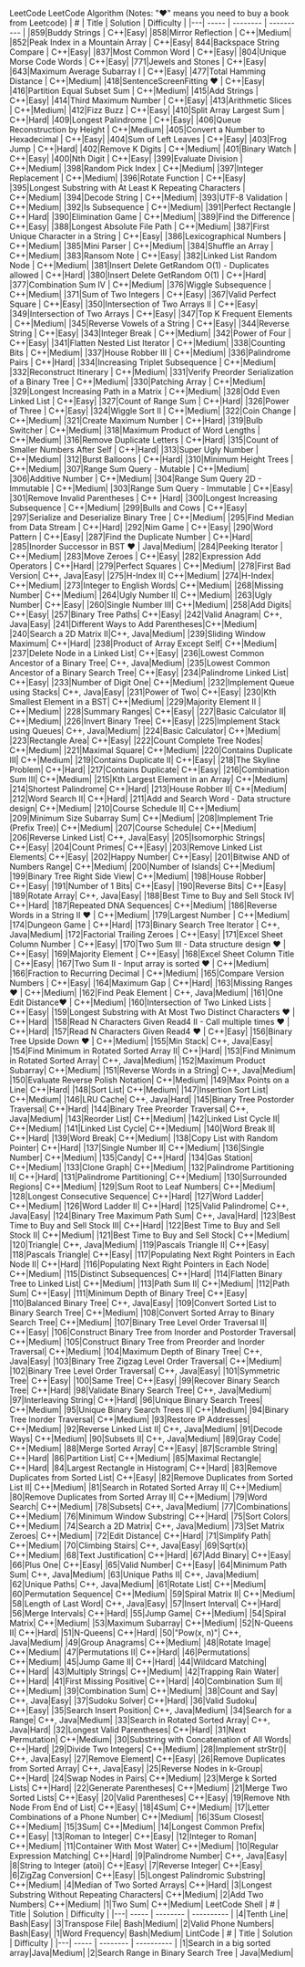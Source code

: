 LeetCode LeetCode Algorithm (Notes: "♥" means you need to buy a book from Leetcode) | # | Title | Solution | Difficulty | |---| ----- | -------- | ---------- | |859|Buddy Strings | C++|Easy| |858|Mirror Reflection | C++|Medium| |852|Peak Index in a Mountain Array | C++|Easy| 844|Backspace String Compare | C++|Easy| |837|Most Common Word | C++|Easy| |804|Unique Morse Code Words | C++|Easy| |771|Jewels and Stones | C++|Easy| |643|Maximum Average Subarray I | C++|Easy| |477|Total Hamming Distance | C++|Medium| |418|SentenceScreenFitting ♥ | C++|Easy| |416|Partition Equal Subset Sum | C++|Medium| |415|Add Strings | C++|Easy| |414|Third Maximum Number | C++|Easy| |413|Arithmetic Slices | C++|Medium| |412|Fizz Buzz | C++|Easy| |410|Split Array Largest Sum | C++|Hard| |409|Longest Palindrome | C++|Easy| |406|Queue Reconstruction by Height | C++|Medium| |405|Convert a Number to Hexadecimal | C++|Easy| |404|Sum of Left Leaves | C++|Easy| |403|Frog Jump | C++|Hard| |402|Remove K Digits | C++|Medium| |401|Binary Watch | C++|Easy| |400|Nth Digit | C++|Easy| |399|Evaluate Division | C++|Medium| |398|Random Pick Index | C++|Medium| |397|Integer Replacement | C++|Medium| |396|Rotate Function | C++|Easy| |395|Longest Substring with At Least K Repeating Characters | C++|Medium| |394|Decode String | C++|Medium| |393|UTF-8 Validation | C++|Medium| |392|Is Subsequence | C++|Medium| |391|Perfect Rectangle | C++|Hard| |390|Elimination Game | C++|Medium| |389|Find the Difference | C++|Easy| |388|Longest Absolute File Path | C++|Medium| |387|First Unique Character in a String | C++|Easy| |386|Lexicographical Numbers | C++|Medium| |385|Mini Parser | C++|Medium| |384|Shuffle an Array | C++|Medium| |383|Ransom Note | C++|Easy| |382|Linked List Random Node | C++|Medium| |381|Insert Delete GetRandom O(1) - Duplicates allowed | C++|Hard| |380|Insert Delete GetRandom O(1) | C++|Hard| |377|Combination Sum IV | C++|Medium| |376|Wiggle Subsequence | C++|Medium| |371|Sum of Two Integers | C++|Easy| |367|Valid Perfect Square | C++|Easy| |350|Intersection of Two Arrays II | C++|Easy| |349|Intersection of Two Arrays | C++|Easy| |347|Top K Frequent Elements | C++|Medium| |345|Reverse Vowels of a String | C++|Easy| |344|Reverse String | C++|Easy| |343|Integer Break | C++|Medium| |342|Power of Four | C++|Easy| |341|Flatten Nested List Iterator | C++|Medium| |338|Counting Bits | C++|Medium| |337|House Robber III | C++|Medium| |336|Palindrome Pairs | C++|Hard| |334|Increasing Triplet Subsequence | C++|Medium| |332|Reconstruct Itinerary | C++|Medium| |331|Verify Preorder Serialization of a Binary Tree | C++|Medium| |330|Patching Array | C++|Medium| |329|Longest Increasing Path in a Matrix | C++|Medium| |328|Odd Even Linked List | C++|Easy| |327|Count of Range Sum | C++|Hard| |326|Power of Three | C++|Easy| |324|Wiggle Sort II | C++|Medium| |322|Coin Change | C++|Medium| |321|Create Maximum Number | C++|Hard| |319|Bulb Switcher | C++|Medium| |318|Maximum Product of Word Lengths | C++|Medium| |316|Remove Duplicate Letters | C++|Hard| |315|Count of Smaller Numbers After Self | C++|Hard| |313|Super Ugly Number | C++|Medium| |312|Burst Balloons | C++|Hard| |310|Minimum Height Trees | C++|Medium| |307|Range Sum Query - Mutable | C++|Medium| |306|Additive Number | C++|Medium| |304|Range Sum Query 2D - Immutable | C++|Medium| |303|Range Sum Query - Immutable | C++|Easy| |301|Remove Invalid Parentheses | C++ |Hard| |300|Longest Increasing Subsequence | C++|Medium| |299|Bulls and Cows | C++|Easy| |297|Serialize and Deserialize Binary Tree | C++|Medium| |295|Find Median from Data Stream | C++|Hard| |292|Nim Game | C++|Easy| |290|Word Pattern | C++|Easy| |287|Find the Duplicate Number | C++|Hard| |285|Inorder Successor in BST ♥ | Java|Medium| |284|Peeking Iterator | C++|Medium| |283|Move Zeroes | C++|Easy| |282|Expression Add Operators | C++|Hard| |279|Perfect Squares | C++|Medium| |278|First Bad Version| C++, Java|Easy| |275|H-Index II| C++|Medium| |274|H-Index| C++|Medium| |273|Integer to English Words| C++|Medium| |268|Missing Number| C++|Medium| |264|Ugly Number II| C++|Medium| |263|Ugly Number| C++|Easy| |260|Single Number III| C++|Medium| |258|Add Digits| C++|Easy| |257|Binary Tree Paths| C++|Easy| |242|Valid Anagram| C++, Java|Easy| |241|Different Ways to Add Parentheses|C++|Medium| |240|Search a 2D Matrix II|C++, Java|Medium| |239|Sliding Window Maximum| C++|Hard| |238|Product of Array Except Self| C++|Medium| |237|Delete Node in a Linked List| C++|Easy| |236|Lowest Common Ancestor of a Binary Tree| C++, Java|Medium| |235|Lowest Common Ancestor of a Binary Search Tree| C++|Easy| |234|Palindrome Linked List| C++|Easy| |233|Number of Digit One| C++|Medium| |232|Implement Queue using Stacks| C++, Java|Easy| |231|Power of Two| C++|Easy| |230|Kth Smallest Element in a BST| C++|Medium| |229|Majority Element II | C++|Medium| |228|Summary Ranges| C++|Easy| |227|Basic Calculator II| C++|Medium| |226|Invert Binary Tree| C++|Easy| |225|Implement Stack using Queues| C++, Java|Medium| |224|Basic Calculator| C++|Medium| |223|Rectangle Area| C++|Easy| |222|Count Complete Tree Nodes| C++|Medium| |221|Maximal Square| C++|Medium| |220|Contains Duplicate III| C++|Medium| |219|Contains Duplicate II| C++|Easy| |218|The Skyline Problem| C++|Hard| |217|Contains Duplicate| C++|Easy| |216|Combination Sum III| C++|Medium| |215|Kth Largest Element in an Array| C++|Medium| |214|Shortest Palindrome| C++|Hard| |213|House Robber II| C++|Medium| |212|Word Search II| C++|Hard| |211|Add and Search Word - Data structure design| C++|Medium| |210|Course Schedule II| C++|Medium| |209|Minimum Size Subarray Sum| C++|Medium| |208|Implement Trie (Prefix Tree)| C++|Medium| |207|Course Schedule| C++|Medium| |206|Reverse Linked List| C++, Java|Easy| |205|Isomorphic Strings| C++|Easy| |204|Count Primes| C++|Easy| |203|Remove Linked List Elements| C++|Easy| |202|Happy Number| C++|Easy| |201|Bitwise AND of Numbers Range| C++|Medium| |200|Number of Islands| C++|Medium| |199|Binary Tree Right Side View| C++|Medium| |198|House Robber| C++|Easy| |191|Number of 1 Bits| C++|Easy| |190|Reverse Bits| C++|Easy| |189|Rotate Array| C++, Java|Easy| |188|Best Time to Buy and Sell Stock IV| C++|Hard| |187|Repeated DNA Sequences| C++|Medium| |186|Reverse Words in a String II ♥ | C++|Medium| |179|Largest Number | C++|Medium| |174|Dungeon Game | C++|Hard| |173|Binary Search Tree Iterator | C++, Java|Medium| |172|Factorial Trailing Zeroes | C++|Easy| |171|Excel Sheet Column Number | C++|Easy| |170|Two Sum III - Data structure design ♥ | C++|Easy| |169|Majority Element | C++|Easy| |168|Excel Sheet Column Title | C++|Easy| |167|Two Sum II - Input array is sorted ♥ | C++|Medium| |166|Fraction to Recurring Decimal | C++|Medium| |165|Compare Version Numbers | C++|Easy| |164|Maximum Gap | C++|Hard| |163|Missing Ranges ♥ | C++|Medium| |162|Find Peak Element | C++, Java|Medium| |161|One Edit Distance♥ | C++|Medium| |160|Intersection of Two Linked Lists | C++|Easy| |159|Longest Substring with At Most Two Distinct Characters ♥ | C++|Hard| |158|Read N Characters Given Read4 II - Call multiple times ♥ | C++|Hard| |157|Read N Characters Given Read4 ♥ | C++|Easy| |156|Binary Tree Upside Down ♥ | C++|Medium| |155|Min Stack| C++, Java|Easy| |154|Find Minimum in Rotated Sorted Array II| C++|Hard| |153|Find Minimum in Rotated Sorted Array| C++, Java|Medium| |152|Maximum Product Subarray| C++|Medium| |151|Reverse Words in a String| C++, Java|Medium| |150|Evaluate Reverse Polish Notation| C++|Medium| |149|Max Points on a Line| C++|Hard| |148|Sort List| C++|Medium| |147|Insertion Sort List| C++|Medium| |146|LRU Cache| C++, Java|Hard| |145|Binary Tree Postorder Traversal| C++|Hard| |144|Binary Tree Preorder Traversal| C++, Java|Medium| |143|Reorder List| C++|Medium| |142|Linked List Cycle II| C++|Medium| |141|Linked List Cycle| C++|Medium| |140|Word Break II| C++|Hard| |139|Word Break| C++|Medium| |138|Copy List with Random Pointer| C++|Hard| |137|Single Number II| C++|Medium| |136|Single Number| C++|Medium| |135|Candy| C++|Hard| |134|Gas Station| C++|Medium| |133|Clone Graph| C++|Medium| |132|Palindrome Partitioning II| C++|Hard| |131|Palindrome Partitioning| C++|Medium| |130|Surrounded Regions| C++|Medium| |129|Sum Root to Leaf Numbers| C++|Medium| |128|Longest Consecutive Sequence| C++|Hard| |127|Word Ladder| C++|Medium| |126|Word Ladder II| C++|Hard| |125|Valid Palindrome| C++, Java|Easy| |124|Binary Tree Maximum Path Sum| C++, Java|Hard| |123|Best Time to Buy and Sell Stock III| C++|Hard| |122|Best Time to Buy and Sell Stock II| C++|Medium| |121|Best Time to Buy and Sell Stock| C++|Medium| |120|Triangle| C++, Java|Medium| |119|Pascals Triangle II| C++|Easy| |118|Pascals Triangle| C++|Easy| |117|Populating Next Right Pointers in Each Node II| C++|Hard| |116|Populating Next Right Pointers in Each Node| C++|Medium| |115|Distinct Subsequences| C++|Hard| |114|Flatten Binary Tree to Linked List| C++|Medium| |113|Path Sum II| C++|Medium| |112|Path Sum| C++|Easy| |111|Minimum Depth of Binary Tree| C++|Easy| |110|Balanced Binary Tree| C++, Java|Easy| |109|Convert Sorted List to Binary Search Tree| C++|Medium| |108|Convert Sorted Array to Binary Search Tree| C++|Medium| |107|Binary Tree Level Order Traversal II| C++|Easy| |106|Construct Binary Tree from Inorder and Postorder Traversal| C++|Medium| |105|Construct Binary Tree from Preorder and Inorder Traversal| C++|Medium| |104|Maximum Depth of Binary Tree| C++, Java|Easy| |103|Binary Tree Zigzag Level Order Traversal| C++|Medium| |102|Binary Tree Level Order Traversal| C++, Java|Easy| |101|Symmetric Tree| C++|Easy| |100|Same Tree| C++|Easy| |99|Recover Binary Search Tree| C++|Hard| |98|Validate Binary Search Tree| C++, Java|Medium| |97|Interleaving String| C++|Hard| |96|Unique Binary Search Trees| C++|Medium| |95|Unique Binary Search Trees II| C++|Medium| |94|Binary Tree Inorder Traversal| C++|Medium| |93|Restore IP Addresses| C++|Medium| |92|Reverse Linked List II| C++, Java|Medium| |91|Decode Ways| C++|Medium| |90|Subsets II| C++, Java|Medium| |89|Gray Code| C++|Medium| |88|Merge Sorted Array| C++|Easy| |87|Scramble String| C++|Hard| |86|Partition List| C++|Medium| |85|Maximal Rectangle| C++|Hard| |84|Largest Rectangle in Histogram| C++|Hard| |83|Remove Duplicates from Sorted List| C++|Easy| |82|Remove Duplicates from Sorted List II| C++|Medium| |81|Search in Rotated Sorted Array II| C++|Medium| |80|Remove Duplicates from Sorted Array II| C++|Medium| |79|Word Search| C++|Medium| |78|Subsets| C++, Java|Medium| |77|Combinations| C++|Medium| |76|Minimum Window Substring| C++|Hard| |75|Sort Colors| C++|Medium| |74|Search a 2D Matrix| C++, Java|Medium| |73|Set Matrix Zeroes| C++|Medium| |72|Edit Distance| C++|Hard| |71|Simplify Path| C++|Medium| |70|Climbing Stairs| C++, Java|Easy| |69|Sqrt(x)| C++|Medium| |68|Text Justification| C++|Hard| |67|Add Binary| C++|Easy| |66|Plus One| C++|Easy| |65|Valid Number| C++|Easy| |64|Minimum Path Sum| C++, Java|Medium| |63|Unique Paths II| C++, Java|Medium| |62|Unique Paths| C++, Java|Medium| |61|Rotate List| C++|Medium| |60|Permutation Sequence| C++|Medium| |59|Spiral Matrix II| C++|Medium| |58|Length of Last Word| C++, Java|Easy| |57|Insert Interval| C++|Hard| |56|Merge Intervals| C++|Hard| |55|Jump Game| C++|Medium| |54|Spiral Matrix| C++|Medium| |53|Maximum Subarray| C++|Medium| |52|N-Queens II| C++|Hard| |51|N-Queens| C++|Hard| |50|"Pow(x, n)"| C++, Java|Medium| |49|Group Anagrams| C++|Medium| |48|Rotate Image| C++|Medium| |47|Permutations II| C++|Hard| |46|Permutations| C++|Medium| |45|Jump Game II| C++|Hard| |44|Wildcard Matching| C++|Hard| |43|Multiply Strings| C++|Medium| |42|Trapping Rain Water| C++|Hard| |41|First Missing Positive| C++|Hard| |40|Combination Sum II| C++|Medium| |39|Combination Sum| C++|Medium| |38|Count and Say| C++, Java|Easy| |37|Sudoku Solver| C++|Hard| |36|Valid Sudoku| C++|Easy| |35|Search Insert Position| C++, Java|Medium| |34|Search for a Range| C++, Java|Medium| |33|Search in Rotated Sorted Array| C++, Java|Hard| |32|Longest Valid Parentheses| C++|Hard| |31|Next Permutation| C++|Medium| |30|Substring with Concatenation of All Words| C++|Hard| |29|Divide Two Integers| C++|Medium| |28|Implement strStr()| C++, Java|Easy| |27|Remove Element| C++|Easy| |26|Remove Duplicates from Sorted Array| C++, Java|Easy| |25|Reverse Nodes in k-Group| C++|Hard| |24|Swap Nodes in Pairs| C++|Medium| |23|Merge k Sorted Lists| C++|Hard| |22|Generate Parentheses| C++|Medium| |21|Merge Two Sorted Lists| C++|Easy| |20|Valid Parentheses| C++|Easy| |19|Remove Nth Node From End of List| C++|Easy| |18|4Sum| C++|Medium| |17|Letter Combinations of a Phone Number| C++|Medium| |16|3Sum Closest| C++|Medium| |15|3Sum| C++|Medium| |14|Longest Common Prefix| C++|Easy| |13|Roman to Integer| C++|Easy| |12|Integer to Roman| C++|Medium| |11|Container With Most Water| C++|Medium| |10|Regular Expression Matching| C++|Hard| |9|Palindrome Number| C++, Java|Easy| |8|String to Integer (atoi)| C++|Easy| |7|Reverse Integer| C++|Easy| |6|ZigZag Conversion| C++|Easy| |5|Longest Palindromic Substring| C++|Medium| |4|Median of Two Sorted Arrays| C++|Hard| |3|Longest Substring Without Repeating Characters| C++|Medium| |2|Add Two Numbers| C++|Medium| |1|Two Sum| C++|Medium| LeetCode Shell | # | Title | Solution | Difficulty | |---| ----- | -------- | ---------- | |4|Tenth Line| Bash|Easy| |3|Transpose File| Bash|Medium| |2|Valid Phone Numbers| Bash|Easy| |1|Word Frequency| Bash|Medium| LintCode | # | Title | Solution | Difficulty | |---| ----- | -------- | ---------- | |1|Search in a big sorted array|Java|Medium| |2|Search Range in Binary Search Tree | Java|Medium|